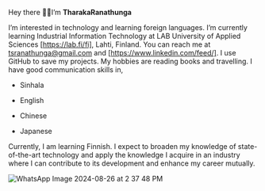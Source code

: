 Hey there :raising_hand_woman:I’m **TharakaRanathunga**

I’m interested in technology and learning foreign languages.
I’m currently learning Industrial Information Technology at LAB University of Applied Sciences [https://lab.fi/fi], Lahti, Finland.
You can reach me at tsranathunga@gmail.com and [https://www.linkedin.com/feed/].
I use GitHub to save my projects.
My hobbies are reading books and travelling.
I have good communication skills in, 
- Sinhala 
* English
+ Chinese
- Japanese 


Currently, I am learning Finnish.
I expect to broaden my knowledge of state-of-the-art technology and apply the knowledge I acquire in an industry where I can contribute to its development and enhance my career mutually.

![WhatsApp Image 2024-08-26 at 2 37 48 PM](https://github.com/user-attachments/assets/861e9d74-54f4-487c-9db9-0f24443ef0ab)

<!---
TharakaRanathunga/TharakaRanathunga is a ✨ special ✨ repository because its `README.md` (this file) appears on your GitHub profile.
You can click the Preview link to take a look at your changes.
--->
